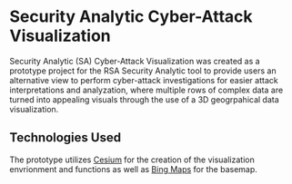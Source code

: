 # Security Analytic Cyber-Attack Visualization
Security Analytic (SA) Cyber-Attack Visualization was created as a prototype project for the RSA Security Analytic tool to provide users an alternative view to perform cyber-attack investigations for easier attack interpretations and analyzation, where multiple rows of complex data are turned into appealing visuals through the use of a 3D geogrpahical data visualization.

## Technologies Used
The prototype utilizes [Cesium](https://www.cesium.org) for the creation of the visualization envrionment and functions as well as [Bing Maps](https://www.bingmapsportal.com/) for the basemap.
